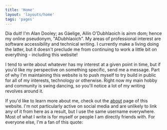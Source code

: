 ```yaml
---
title: 'Home'
layout: 'layouts/home'
tags: 'pages'
---
```


Dia duit! I'm Alan Dooley; as Gáelige, Ailín O'Dubhlaoich is ainm dom; hence my online pseudonym, "ADubhlaoich". My areas of professional interest are software accessibility and technical writing. I currently make a living doing the latter, but it doesn't preclude me from continuing to work a little bit on everything - including this website!

I tend to write about whatever has my interest at a given point in time, but if you'd like my perspective on something specific, send me a message. Part of why I'm maintaining this website is to push myself to try build in public for all of my interests, technology or otherwise. Right now my main hobby and community is swing dancing, so you'll notice a lot of my writing revolves around it.

If you'd like to learn more about me, check out the [about](about) page of this website. I'm not particularly active on social media and are unlikely to link any of it from here as a result, but I use the same username everywhere. Most of what I write is for myself or people I am directly friends with. For everyone else, I'm a fan of this quote: